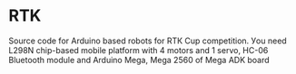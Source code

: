 # RTK
Source code for Arduino based robots for RTК Cup competition.
Уou need L298N chip-based mobile platform with 4 motors and 1 servo, HC-06 Bluetooth module and Arduino Mega, Mega 2560 of Mega ADK board
